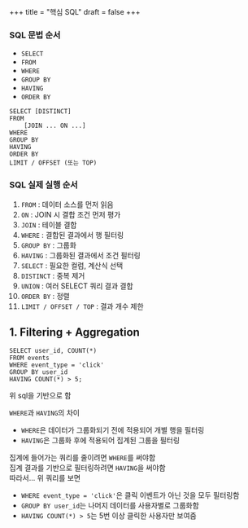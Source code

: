 +++
title = "핵심 SQL"
draft = false
+++
### SQL 문법 순서
- ```SELECT```
- ```FROM```
- ```WHERE```
- ```GROUP BY```
- ```HAVING```
- ```ORDER BY```

```
SELECT [DISTINCT]
FROM
    [JOIN ... ON ...]
WHERE
GROUP BY
HAVING
ORDER BY
LIMIT / OFFSET (또는 TOP)
```


### SQL 실제 실행 순서
1. ```FROM``` : 데이터 소스를 먼저 읽음
2. ```ON``` : JOIN 시 결합 조건 먼저 평가
3. ```JOIN``` : 테이블 결합
4. ```WHERE``` : 결합된 결과에서 행 필터링
5. ```GROUP BY``` : 그룹화
6. ```HAVING``` : 그룹화된 결과에서 조건 필터링
7. ```SELECT``` : 필요한 컬럼, 계산식 선택
8. ```DISTINCT``` : 중복 제거
9. ```UNION``` : 여러 SELECT 쿼리 결과 결합
10. ```ORDER BY``` : 정렬
11. ```LIMIT / OFFSET / TOP``` : 결과 개수 제한


## 1. Filtering + Aggregation
```
SELECT user_id, COUNT(*)
FROM events
WHERE event_type = 'click'
GROUP BY user_id
HAVING COUNT(*) > 5;
```
위 sql을 기반으로 함

```WHERE```과 ```HAVING```의 차이
- ```WHERE```은 데이터가 그룹화되기 전에 적용되어 개별 행을 필터링
- ```HAVING```은 그룹화 후에 적용되어 집계된 그룹을 필터링

집계에 들어가는 쿼리를 줄이려면 ```WHERE```를 써야함  
집계 결과를 기반으로 필터링하려면 ```HAVING```을 써야함  
따라서... 위 쿼리를 보면
- ```WHERE event_type = 'click'```은 클릭 이벤트가 아닌 것을 모두 필터링함
- ```GROUP BY user_id```는 나머지 데이터를 사용자별로 그룹화함
- ```HAVING COUNT(*) > 5```는 5번 이상 클릭한 사용자만 보여줌